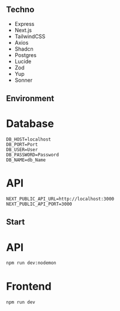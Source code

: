## Techno

- Express
- Next.js
- TailwindCSS
- Axios
- Shadcn
- Postgres
- Lucide
- Zod
- Yup
- Sonner

## Environment

# Database

```
DB_HOST=localhost
DB_PORT=Port
DB_USER=User
DB_PASSWORD=Password
DB_NAME=db_Name
```

# API

```
NEXT_PUBLIC_API_URL=http://localhost:3000
NEXT_PUBLIC_API_PORT=3000
```

## Start

# API

```bash
npm run dev:nodemon
```

# Frontend

```bash
npm run dev
```
